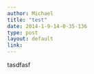 ```yaml
---
author: Michael
title: "test"
date: 2014-1-9-14-0-35-136
type: post
layout: default
link: 
---
```

tasdfasf